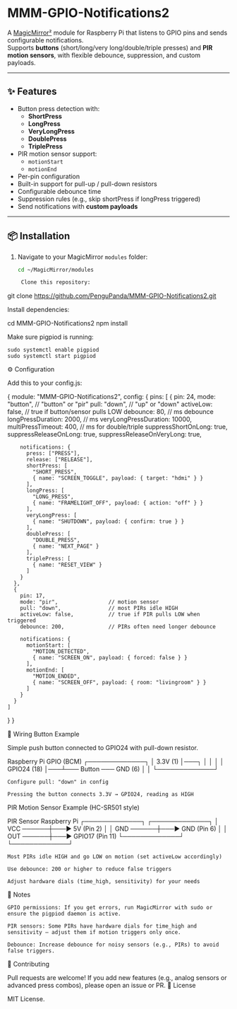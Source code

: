 # MMM-GPIO-Notifications2

A [MagicMirror²](https://magicmirror.builders) module for Raspberry Pi that listens to GPIO pins and sends configurable notifications.  
Supports **buttons** (short/long/very long/double/triple presses) and **PIR motion sensors**, with flexible debounce, suppression, and custom payloads.

---

## ✨ Features
- Button press detection with:
  - **ShortPress**
  - **LongPress**
  - **VeryLongPress**
  - **DoublePress**
  - **TriplePress**
- PIR motion sensor support:
  - `motionStart`
  - `motionEnd`
- Per-pin configuration
- Built-in support for pull-up / pull-down resistors
- Configurable debounce time
- Suppression rules (e.g., skip shortPress if longPress triggered)
- Send notifications with **custom payloads**

---

## 📦 Installation

1. Navigate to your MagicMirror `modules` folder:
   ```bash
   cd ~/MagicMirror/modules

    Clone this repository:

git clone https://github.com/PenguPanda/MMM-GPIO-Notifications2.git

Install dependencies:

cd MMM-GPIO-Notifications2
npm install

Make sure pigpiod is running:

    sudo systemctl enable pigpiod
    sudo systemctl start pigpiod

⚙️ Configuration

Add this to your config.js:

{
  module: "MMM-GPIO-Notifications2",
  config: {
    pins: [
      {
        pin: 24,
        mode: "button",            // "button" or "pir"
        pull: "down",              // "up" or "down"
        activeLow: false,          // true if button/sensor pulls LOW
        debounce: 80,              // ms debounce
        longPressDuration: 2000,   // ms
        veryLongPressDuration: 10000,
        multiPressTimeout: 400,    // ms for double/triple
        suppressShortOnLong: true,
        suppressReleaseOnLong: true,
        suppressReleaseOnVeryLong: true,

        notifications: {
          press: ["PRESS"],
          release: ["RELEASE"],
          shortPress: [
            "SHORT_PRESS",
            { name: "SCREEN_TOGGLE", payload: { target: "hdmi" } }
          ],
          longPress: [
            "LONG_PRESS",
            { name: "FRAMELIGHT_OFF", payload: { action: "off" } }
          ],
          veryLongPress: [
            { name: "SHUTDOWN", payload: { confirm: true } }
          ],
          doublePress: [
            "DOUBLE_PRESS",
            { name: "NEXT_PAGE" }
          ],
          triplePress: [
            { name: "RESET_VIEW" }
          ]
        }
      },
      {
        pin: 17,
        mode: "pir",                // motion sensor
        pull: "down",               // most PIRs idle HIGH
        activeLow: false,           // true if PIR pulls LOW when triggered
        debounce: 200,              // PIRs often need longer debounce

        notifications: {
          motionStart: [
            "MOTION_DETECTED",
            { name: "SCREEN_ON", payload: { forced: false } }
          ],
          motionEnd: [
            "MOTION_ENDED",
            { name: "SCREEN_OFF", payload: { room: "livingroom" } }
          ]
        }
      }
    ]
  }
}

🔌 Wiring
Button Example

Simple push button connected to GPIO24 with pull-down resistor.

 Raspberry Pi GPIO (BCM)
 ┌─────────────┐
 │ 3.3V    (1) │───┐
 │             │   │
 │ GPIO24 (18) │───┴─── Button ─── GND (6)
 │             │
 └─────────────┘

    Configure pull: "down" in config

    Pressing the button connects 3.3V → GPIO24, reading as HIGH

PIR Motion Sensor Example (HC-SR501 style)

  PIR Sensor         Raspberry Pi
 ┌─────────────┐    ┌─────────────┐
 │ VCC   ──────┼───▶ 5V (Pin 2)   │
 │ GND   ──────┼───▶ GND (Pin 6)  │
 │ OUT   ──────┼───▶ GPIO17 (Pin 11)
 └─────────────┘    └─────────────┘

    Most PIRs idle HIGH and go LOW on motion (set activeLow accordingly)

    Use debounce: 200 or higher to reduce false triggers

    Adjust hardware dials (time_high, sensitivity) for your needs

🔧 Notes

    GPIO permissions: If you get errors, run MagicMirror with sudo or ensure the pigpiod daemon is active.

    PIR sensors: Some PIRs have hardware dials for time_high and sensitivity — adjust them if motion triggers only once.

    Debounce: Increase debounce for noisy sensors (e.g., PIRs) to avoid false triggers.

🤝 Contributing

Pull requests are welcome!
If you add new features (e.g., analog sensors or advanced press combos), please open an issue or PR.
📜 License

MIT License.